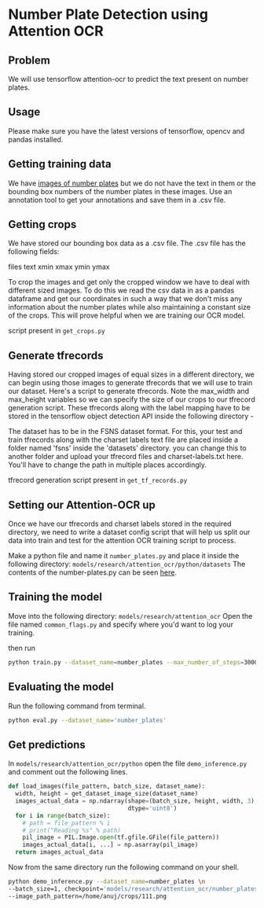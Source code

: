# Number Plate Detection using Attention OCR

## Problem

We will use tensorflow attention-ocr to predict the text present on number plates. 

## Usage

Please make sure you have the latest versions of tensorflow, opencv and pandas installed. 

## Getting training data
We have [images of number plates](https://dataturks.com/projects/devika.mishra/Indian_Number_plates) but we do not have the text in them or the bounding box numbers of the number plates in these images. Use an annotation tool to get your annotations and save them in a .csv file.


## Getting crops
We have stored our bounding box data as a .csv file. The .csv file has the following fields:

files
text
xmin
xmax
ymin
ymax

To crop the images and get only the cropped window we have to deal with different sized images. To do this we read the csv data in as a pandas dataframe and get our coordinates in such a way that we don't miss any information about the number plates while also maintaining a constant size of the crops. This will prove helpful when we are training our OCR model.

script present in ```get_crops.py```

## Generate tfrecords
Having stored our cropped images of equal sizes in a different directory, we can begin using those images to generate tfrecords that we will use to train our dataset. Here's a script to generate tfrecords. Note the max_width and max_height variables so we can specify the size of our crops to our tfrecord generation script. These tfrecords along with the label mapping have to be stored in the tensorflow object detection API inside the following directory -

The dataset has to be in the FSNS dataset format. For this, your test and train tfrecords along with the charset labels text file are placed inside a folder named 'fsns' inside the 'datasets' directory. you can change this to another folder and upload your tfrecord files and charset-labels.txt here. You'll have to change the path in multiple places accordingly.

tfrecord generation script present in ```get_tf_records.py```

## Setting our Attention-OCR up
Once we have our tfrecords and charset labels stored in the required directory, we need to write a dataset config script that will help us split our data into train and test for the attention OCR training script to process.

Make a python file and name it ```number_plates.py``` and place it inside the following directory: ```models/research/attention_ocr/python/datasets```
The contents of the number-plates.py can be seen [here](https://github.com/codeaway23/models/blob/master/research/attention_ocr/python/datasets/number_plates.py). 

## Training the model
Move into the following directory: ```models/research/attention_ocr```
Open the file named ```common_flags.py``` and specify where you'd want to log your training.

then run
```bash
python train.py --dataset_name=number_plates --max_number_of_steps=3000
```
## Evaluating the model
Run the following command from terminal.

```bash
python eval.py --dataset_name='number_plates'
```

## Get predictions
In ```models/research/attention_ocr/python``` open the file ```demo_inference.py``` and comment out the following lines.

```python
def load_images(file_pattern, batch_size, dataset_name):
  width, height = get_dataset_image_size(dataset_name)
  images_actual_data = np.ndarray(shape=(batch_size, height, width, 3),
                                  dtype='uint8')
  for i in range(batch_size):
    # path = file_pattern % i
    # print("Reading %s" % path)
    pil_image = PIL.Image.open(tf.gfile.GFile(file_pattern))
    images_actual_data[i, ...] = np.asarray(pil_image)
  return images_actual_data
```

Now from the same directory run the following command on your shell.

```bash
python demo_inference.py --dataset_name=number_plates \n 
--batch_size=1, checkpoint='models/research/attention_ocr/number_plates_model_logs/model.ckpt-3000', \n
--image_path_pattern=/home/anuj/crops/111.png
```
